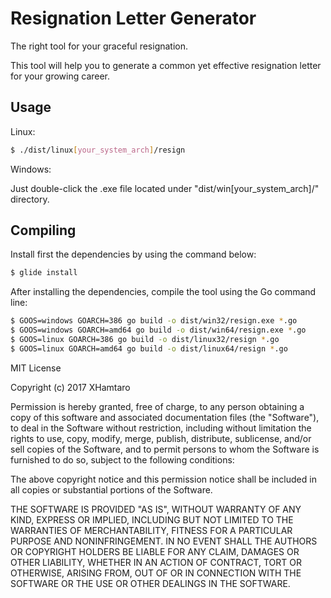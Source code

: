 # Resignation Letter Generator

The right tool for your graceful resignation.

This tool will help you to generate a common yet effective resignation letter for your growing career.


## Usage

Linux:
```bash
$ ./dist/linux[your_system_arch]/resign
```

Windows:

Just double-click the .exe file located under "dist/win[your_system_arch]/" directory.

## Compiling

Install first the dependencies by using the command below:
```bash
$ glide install
```

After installing the dependencies, compile the tool using the Go command line:
```bash
$ GOOS=windows GOARCH=386 go build -o dist/win32/resign.exe *.go
$ GOOS=windows GOARCH=amd64 go build -o dist/win64/resign.exe *.go
$ GOOS=linux GOARCH=386 go build -o dist/linux32/resign *.go
$ GOOS=linux GOARCH=amd64 go build -o dist/linux64/resign *.go
```

MIT License

Copyright (c) 2017 XHamtaro

Permission is hereby granted, free of charge, to any person obtaining a copy
of this software and associated documentation files (the "Software"), to deal
in the Software without restriction, including without limitation the rights
to use, copy, modify, merge, publish, distribute, sublicense, and/or sell
copies of the Software, and to permit persons to whom the Software is
furnished to do so, subject to the following conditions:

The above copyright notice and this permission notice shall be included in all
copies or substantial portions of the Software.

THE SOFTWARE IS PROVIDED "AS IS", WITHOUT WARRANTY OF ANY KIND, EXPRESS OR
IMPLIED, INCLUDING BUT NOT LIMITED TO THE WARRANTIES OF MERCHANTABILITY,
FITNESS FOR A PARTICULAR PURPOSE AND NONINFRINGEMENT. IN NO EVENT SHALL THE
AUTHORS OR COPYRIGHT HOLDERS BE LIABLE FOR ANY CLAIM, DAMAGES OR OTHER
LIABILITY, WHETHER IN AN ACTION OF CONTRACT, TORT OR OTHERWISE, ARISING FROM,
OUT OF OR IN CONNECTION WITH THE SOFTWARE OR THE USE OR OTHER DEALINGS IN THE
SOFTWARE.